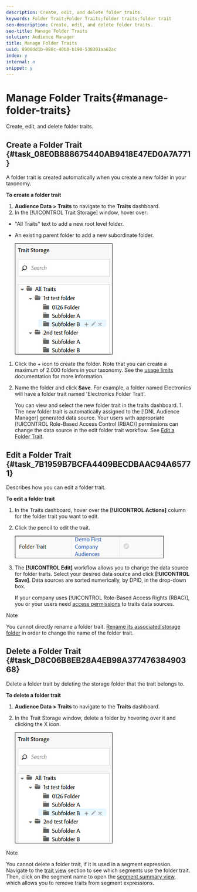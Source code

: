 ```yaml
---
description: Create, edit, and delete folder traits.
keywords: Folder Trait;Folder Traits;folder traits;folder trait
seo-description: Create, edit, and delete folder traits.
seo-title: Manage Folder Traits
solution: Audience Manager
title: Manage Folder Traits
uuid: 8900dd1b-980c-40b0-b190-538301aa62ac
index: y
internal: n
snippet: y
---
```


# Manage Folder Traits{#manage-folder-traits}

Create, edit, and delete folder traits.

## Create a Folder Trait {#task_08E0B888675440AB9418E47ED0A7A771}

A folder trait is created automatically when you create a new folder in your taxonomy.

<!-- 

create-folder-trait.xml

 -->

**To create a folder trait** 

1. **Audience Data > Traits** to navigate to the **Traits** dashboard.
1. In the [!UICONTROL Trait Storage] window, hover over:

* "All Traits" text to add a new root level folder. 
* An existing parent folder to add a new subordinate folder.

   ![](assets/folder_traits_create.PNG)

1. Click the + icon to create the folder. Note that you can create a maximum of 2.000 folders in your taxonomy. See the [usage limits](../../c-features/c-administration/usage-limits.md#concept_54772E0557C74849812CE54ACB4B0511) documentation for more information.
1. Name the folder and click **Save**. For example, a folder named Electronics will have a folder trait named 'Electronics Folder Trait'.

   You can view and select the new folder trait in the traits dashboard. 1. The new folder trait is automatically assigned to the [!DNL Audience Manager] generated data source. Your users with appropriate [!UICONTROL Role-Based Access Control (RBAC)] permissions can change the data source in the edit folder trait workflow. See [Edit a Folder Trait](../../c-features/traits/manage-folder-traits.md#task_7B1959B7BCFA4409BECDBAAC94A65771).

## Edit a Folder Trait {#task_7B1959B7BCFA4409BECDBAAC94A65771}

Describes how you can edit a folder trait.

<!-- 

edit-folder-trait.xml

 -->

**To edit a folder trait** 

1. In the Traits dashboard, hover over the **[!UICONTROL Actions]** column for the folder trait you want to edit.
1. Click the pencil to edit the trait.

   ![](assets/folder_traits_edit_border.png)

1. The **[!UICONTROL Edit]** workflow allows you to change the data source for folder traits. Select your desired data source and click **[!UICONTROL Save]**. Data sources are sorted numerically, by DPID, in the drop-down box.

   If your company uses [!UICONTROL Role-Based Access Rights (RBAC)], you or your users need [access permissions](../../c-features/traits/about-folder-traits.md#section_FB11C9F6F6F542328A6F1F22C40C2220) to traits data sources. 

>[!NOTE]
>
>You cannot directly rename a folder trait. [Rename its associated storage folder](../../c-features/traits/trait-storage.md#task_0A123EBA0E7D4DC68C027936CBC77711) in order to change the name of the folder trait.

## Delete a Folder Trait {#task_D8C06B8EB28A4EB98A37747638490368}

Delete a folder trait by deleting the storage folder that the trait belongs to.

<!-- 

delete-folder-trait.xml

 -->

**To delete a folder trait** 

1. **Audience Data > Traits** to navigate to the **Traits** dashboard.
1. In the Trait Storage window, delete a folder by hovering over it and clicking the X icon.

   ![Step Result](assets/folder_traits_create.PNG)

>[!NOTE]
>
>You cannot delete a folder trait, if it is used in a segment expression. Navigate to the [trait view](../../c-features/traits/trait-details-page.md#concept_1117822DC9D94E25888A9D41DE01B1D9) section to see which segments use the folder trait. Then, click on the segment name to open the [segment summary view](../../c-features/c-segments/segment-summary-view.md#concept_D0C06175AB1C4220A407187D85FE6AFA), which allows you to remove traits from segment expressions.

